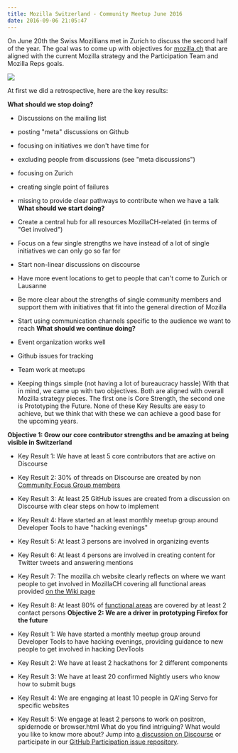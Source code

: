 ```yaml
---
title: Mozilla Switzerland - Community Meetup June 2016
date: 2016-09-06 21:05:47
---
```


On June 20th the Swiss Mozillians met in Zurich to discuss the second half of the year. The goal was to come up with objectives for [mozilla.ch](https://mozilla.ch) that are aligned with the current Mozilla strategy and the Participation Team and Mozilla Reps goals.

[![](/2016/09/mozillach_logo_cutout-sky_twitterheader-1024x342.jpeg)](/2016/09/mozillach_logo_cutout-sky_twitterheader.jpeg)

At first we did a retrospective, here are the key results:

**What should we stop doing?**

*   Discussions on the mailing list
*   posting "meta" discussions on Github
*   focusing on initiatives we don't have time for
*   excluding people from discussions (see "meta discussions")
*   focusing on Zurich
*   creating single point of failures
*   missing to provide clear pathways to contribute when we have a talk
**What should we start doing?**

*   Create a central hub for all resources MozillaCH-related (in terms of "Get involved")
*   Focus on a few single strengths we have instead of a lot of single initiatives we can only go so far for
*   Start non-linear discussions on discourse
*   Have more event locations to get to people that can't come to Zurich or Lausanne
*   Be more clear about the strengths of single community members and support them with initiatives that fit into the general direction of Mozilla
*   Start using communication channels specific to the audience we want to reach
**What should we continue doing?**

*   Event organization works well
*   Github issues for tracking
*   Team work at meetups
*   Keeping things simple (not having a lot of bureaucracy hassle)
With that in mind, we came up with two objectives. Both are aligned with overall Mozilla strategy pieces. The first one is Core Strength, the second one is Prototyping the Future. None of these Key Results are easy to achieve, but we think that with these we can achieve a good base for the upcoming years.

**Objective 1: Grow our core contributor strengths and be amazing at being visible in Switzerland**

*   Key Result 1: We have at least 5 core contributors that are active on Discourse
*   Key Result 2: 30% of threads on Discourse are created by non [Community Focus Group members](https://wiki.mozilla.org/Switzerland#Focus_Group)
*   Key Result 3: At least 25 GitHub issues are created from a discussion on Discourse with clear steps on how to implement
*   Key Result 4: Have started an at least monthly meetup group around Developer Tools to have "hacking evenings"
*   Key Result 5: At least 3 persons are involved in organizing events
*   Key Result 6: At least 4 persons are involved in creating content for Twitter tweets and answering mentions
*   Key Result 7: The mozilla.ch website clearly reflects on where we want people to get involved in MozillaCH covering all functional areas provided [on the Wiki page](https://wiki.mozilla.org/Switzerland)
*   Key Result 8: At least 80% of [functional areas](https://wiki.mozilla.org/Switzerland) are covered by at least 2 contact persons
**Objective 2: We are a driver in prototyping Firefox for the future**

*   Key Result 1: We have started a monthly meetup group around Developer Tools to have hacking evenings, providing guidance to new people to get involved in hacking DevTools
*   Key Result 2: We have at least 2 hackathons for 2 different components
*   Key Result 3: We have at least 20 confirmed Nightly users who know how to submit bugs
*   Key Result 4: We are engaging at least 10 people in QA'ing Servo for specific websites
*   Key Result 5: We engage at least 2 persons to work on positron, spidernode or browser.html
What do you find intriguing? What would you like to know more about? Jump into [a discussion on Discourse](https://discourse.mozilla-community.org/c/communities/switzerland) or participate in our [GitHub Participation issue repository](https://github.com/mozillach/participation/issues).
